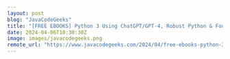 ```yaml
---
layout: post
blog: "JavaCodeGeeks"
title: "[FREE EBOOKS] Python 3 Using ChatGPT/GPT-4, Robust Python & Four More Best Selling Titles"
date: 2024-04-06T10:30:30Z
image: images/javacodegeeks.png
remote_url: "https://www.javacodegeeks.com/2024/04/free-ebooks-python-3-using-chatgpt-gpt-4-robust-python-four-more-best-selling-titles.html"
---
```

